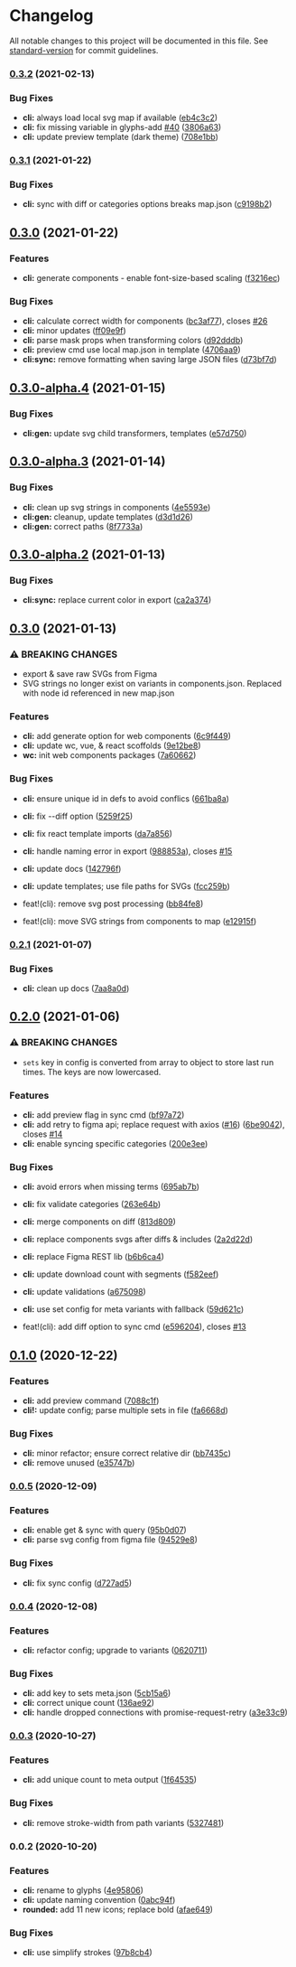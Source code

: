 # Changelog

All notable changes to this project will be documented in this file. See [standard-version](https://github.com/conventional-changelog/standard-version) for commit guidelines.

### [0.3.2](https://github.com/gorango/glyphs/compare/@glyphs/cli-v0.3.1...@glyphs/cli-v0.3.2) (2021-02-13)


### Bug Fixes

* **cli:** always load local svg map if available ([eb4c3c2](https://github.com/gorango/glyphs/commit/eb4c3c2519c84c31dffdaa82b2439bfaaf16d4c1))
* **cli:** fix missing variable in glyphs-add [#40](https://github.com/gorango/glyphs/issues/40) ([3806a63](https://github.com/gorango/glyphs/commit/3806a63b392121e3b12a39a84cf34f1fb0b7e213))
* **cli:** update preview template (dark theme) ([708e1bb](https://github.com/gorango/glyphs/commit/708e1bb9496e33b169280cc888b5c7a40523827e))

### [0.3.1](https://github.com/gorango/glyphs/compare/@glyphs/cli-v0.3.0...@glyphs/cli-v0.3.1) (2021-01-22)


### Bug Fixes

* **cli:** sync with diff or categories options breaks map.json ([c9198b2](https://github.com/gorango/glyphs/commit/c9198b23f51a035a8907901a2a0c3c2b80f4b6f4))

## [0.3.0](https://github.com/gorango/glyphs/compare/@glyphs/cli-v0.3.0-alpha.4...@glyphs/cli-v0.3.0) (2021-01-22)


### Features

* **cli:** generate components - enable font-size-based scaling ([f3216ec](https://github.com/gorango/glyphs/commit/f3216ece1a74f3b0474cab762a34c8ecd42bab25))


### Bug Fixes

* **cli:** calculate correct width for components ([bc3af77](https://github.com/gorango/glyphs/commit/bc3af7746c889e5801b24b71d715424e96e44f08)), closes [#26](https://github.com/gorango/glyphs/issues/26)
* **cli:** minor updates ([ff09e9f](https://github.com/gorango/glyphs/commit/ff09e9fff3b26178a48c64d117f73fe8a7ddafd8))
* **cli:** parse mask props when transforming colors ([d92dddb](https://github.com/gorango/glyphs/commit/d92dddbc313b57dd09ef1aff20a323a93812612a))
* **cli:** preview cmd use local map.json in template ([4706aa9](https://github.com/gorango/glyphs/commit/4706aa91886569faa47351c66859cc3d36f82681))
* **cli:sync:** remove formatting when saving large JSON files ([d73bf7d](https://github.com/gorango/glyphs/commit/d73bf7d21fa8de95eaed1c417569ed962c5afe6d))

## [0.3.0-alpha.4](https://github.com/gorango/glyphs/compare/@glyphs/cli-v0.3.0-alpha.3...@glyphs/cli-v0.3.0-alpha.4) (2021-01-15)


### Bug Fixes

* **cli:gen:** update svg child transformers, templates ([e57d750](https://github.com/gorango/glyphs/commit/e57d7500ed73ef0a7e811df0993b95768d30da6b))

## [0.3.0-alpha.3](https://github.com/gorango/glyphs/compare/@glyphs/cli-v0.3.0-alpha.2...@glyphs/cli-v0.3.0-alpha.3) (2021-01-14)


### Bug Fixes

* **cli:** clean up svg strings in components ([4e5593e](https://github.com/gorango/glyphs/commit/4e5593e339502f18dff18878b1fbf116f1f1c7f3))
* **cli:gen:** cleanup, update templates ([d3d1d26](https://github.com/gorango/glyphs/commit/d3d1d26f05681ac92f1d6cffdaf692d9bf6782f7))
* **cli:gen:** correct paths ([8f7733a](https://github.com/gorango/glyphs/commit/8f7733a763b53878f9dd769f6cb3929f7b0d654d))

## [0.3.0-alpha.2](https://github.com/gorango/glyphs/compare/@glyphs/cli-v0.3.0-alpha.1...@glyphs/cli-v0.3.0-alpha.2) (2021-01-13)


### Bug Fixes

* **cli:sync:** replace current color in export ([ca2a374](https://github.com/gorango/glyphs/commit/ca2a3740ee3d813204e4db1f5757c3d85c2e51a0))

## [0.3.0](https://github.com/gorango/glyphs/compare/@glyphs/cli-v0.2.1...@glyphs/cli-v0.3.0-alpha.1) (2021-01-13)


### ⚠ BREAKING CHANGES

* export & save raw SVGs from Figma
* SVG strings no longer exist on variants in components.json. Replaced with node id referenced in new map.json

### Features

* **cli:** add generate option for web components ([6c9f449](https://github.com/gorango/glyphs/commit/6c9f4494e8e0a920f969f7ce1ecd5487c61bcdd5))
* **cli:** update wc, vue, & react scoffolds ([9e12be8](https://github.com/gorango/glyphs/commit/9e12be87e1f1c0dd18e675a48400b16df37ec14e))
* **wc:** init web components packages ([7a60662](https://github.com/gorango/glyphs/commit/7a60662bcdb189d1dbca9dedd00fa2a3e1b43aa6))


### Bug Fixes

* **cli:** ensure unique id in defs to avoid conflics ([661ba8a](https://github.com/gorango/glyphs/commit/661ba8ae9856158102b341f1f437dbc9530d313b))
* **cli:** fix --diff option ([5259f25](https://github.com/gorango/glyphs/commit/5259f25a8a6bc5054671a489f036031e0282e6ff))
* **cli:** fix react template imports ([da7a856](https://github.com/gorango/glyphs/commit/da7a8567b53876af73143efacd8d9914a362cf4c))
* **cli:** handle naming error in export ([988853a](https://github.com/gorango/glyphs/commit/988853af4f557720e79f572feb802977f91960c1)), closes [#15](https://github.com/gorango/glyphs/issues/15)
* **cli:** update docs ([142796f](https://github.com/gorango/glyphs/commit/142796f1a3543ddfefee1b76205644533e56c802))
* **cli:** update templates; use file paths for SVGs ([fcc259b](https://github.com/gorango/glyphs/commit/fcc259bc468d9a216271a1cdaf9287d54274964f))


* feat!(cli): remove svg post processing ([bb84fe8](https://github.com/gorango/glyphs/commit/bb84fe846b2491519fe71232387064840cb98071))
* feat!(cli): move SVG strings from components to map ([e12915f](https://github.com/gorango/glyphs/commit/e12915f974ff3c31096cc3ad975a6e28358cd9f9))

### [0.2.1](https://github.com/gorango/glyphs/compare/@glyphs/cli-v0.2.0...@glyphs/cli-v0.2.1) (2021-01-07)


### Bug Fixes

* **cli:** clean up docs ([7aa8a0d](https://github.com/gorango/glyphs/commit/7aa8a0d2553876f9faf960666e10337d8300c17d))

## [0.2.0](https://github.com/gorango/glyphs/compare/@glyphs/cli-v0.1.0...@glyphs/cli-v0.2.0) (2021-01-06)


### ⚠ BREAKING CHANGES

* `sets` key in config is converted from array to object to store last run times. The keys are now lowercased.

### Features

* **cli:** add preview flag in sync cmd ([bf97a72](https://github.com/gorango/glyphs/commit/bf97a725bc4fe3911d9f40074f657a68493f7dac))
* **cli:** add retry to figma api; replace request with axios ([#16](https://github.com/gorango/glyphs/issues/16)) ([6be9042](https://github.com/gorango/glyphs/commit/6be904291240d6d0df270dfad70ccd9da6ea8661)), closes [#14](https://github.com/gorango/glyphs/issues/14)
* **cli:** enable syncing specific categories ([200e3ee](https://github.com/gorango/glyphs/commit/200e3eed0857a7d3a8de150e53015f1a17540cd8))


### Bug Fixes

* **cli:** avoid errors when missing terms ([695ab7b](https://github.com/gorango/glyphs/commit/695ab7bd302ffcbc62e903fe638a4ce867dd17b9))
* **cli:** fix validate categories ([263e64b](https://github.com/gorango/glyphs/commit/263e64b798a0feb4d2402c672c6e07665394ed2a))
* **cli:** merge components on diff ([813d809](https://github.com/gorango/glyphs/commit/813d8091434bd5f21c9f7206a40a347c541aa9f0))
* **cli:** replace components svgs after diffs & includes ([2a2d22d](https://github.com/gorango/glyphs/commit/2a2d22ddc62f5cb7a31d232c7017140002498d23))
* **cli:** replace Figma REST lib ([b6b6ca4](https://github.com/gorango/glyphs/commit/b6b6ca4b8aeb2ef93b5588bcf96cf63ee3389dc4))
* **cli:** update download count with segments ([f582eef](https://github.com/gorango/glyphs/commit/f582eeff90e399e3df609586996f93978946c5a2))
* **cli:** update validations ([a675098](https://github.com/gorango/glyphs/commit/a675098f03d51d88271a7b6749b752f6d423cc83))
* **cli:** use set config for meta variants with fallback ([59d621c](https://github.com/gorango/glyphs/commit/59d621c200d825c1bed2a0e017f5852cb9b46cf3))


* feat!(cli): add diff option to sync cmd ([e596204](https://github.com/gorango/glyphs/commit/e596204a7222388b82ccc4ce2415af9b37898b0d)), closes [#13](https://github.com/gorango/glyphs/issues/13)

## [0.1.0](https://github.com/gorango/glyphs/compare/@glyphs/cli-v0.0.5...@glyphs/cli-v0.1.0) (2020-12-22)


### Features

* **cli:** add preview command ([7088c1f](https://github.com/gorango/glyphs/commit/7088c1f43de6d70d851f67136cf6cbc4aa992e6d))
* **cli!:** update config; parse multiple sets in file ([fa6668d](https://github.com/gorango/glyphs/commit/fa6668dabc29732ed7eb8e6170ff8fbe898b7a91))


### Bug Fixes

* **cli:** minor refactor; ensure correct relative dir ([bb7435c](https://github.com/gorango/glyphs/commit/bb7435c59216809dd0f996199dc42ca3dfb2ad9e))
* **cli:** remove unused ([e35747b](https://github.com/gorango/glyphs/commit/e35747b2f4cdcdd179c654fe73d5e19eeac065f8))

### [0.0.5](https://github.com/gorango/glyphs/compare/@glyphs/cli-v0.0.4...@glyphs/cli-v0.0.5) (2020-12-09)


### Features

* **cli:** enable get & sync with query ([95b0d07](https://github.com/gorango/glyphs/commit/95b0d0740ac6c69cc9f1d7cebe51616e0bcfbfb9))
* **cli:** parse svg config from figma file ([94529e8](https://github.com/gorango/glyphs/commit/94529e8200aa25726ec7012a3271ff9fffedd201))


### Bug Fixes

* **cli:** fix sync config ([d727ad5](https://github.com/gorango/glyphs/commit/d727ad519b2c3c1c0e25beede300c920e4ca2ebf))

### [0.0.4](https://github.com/gorango/glyphs/compare/@glyphs/cli-v0.0.3...@glyphs/cli-v0.0.4) (2020-12-08)


### Features

* **cli:** refactor config; upgrade to variants ([0620711](https://github.com/gorango/glyphs/commit/062071158b955898cd89df5a7edaa12844018700))


### Bug Fixes

* **cli:** add key to sets meta.json ([5cb15a6](https://github.com/gorango/glyphs/commit/5cb15a6e7984e8d688397c09a9bb0f6177e94daa))
* **cli:** correct unique count ([136ae92](https://github.com/gorango/glyphs/commit/136ae92f3586569fb70722f7ca9879c9d5fafce8))
* **cli:** handle dropped connections with promise-request-retry ([a3e33c9](https://github.com/gorango/glyphs/commit/a3e33c9e3e85af7ac50fd0db98bd0e6353512cd7))

### [0.0.3](https://github.com/gorango/glyphs/compare/@glyphs/cli-v0.0.2...@glyphs/cli-v0.0.3) (2020-10-27)


### Features

* **cli:** add unique count to meta output ([1f64535](https://github.com/gorango/glyphs/commit/1f6453503c342211b7c0abd915da7bb64f5cd787))


### Bug Fixes

* **cli:** remove stroke-width from path variants ([5327481](https://github.com/gorango/glyphs/commit/53274811bf114bae3abf2b83260a22c3f6e507c6))

### 0.0.2 (2020-10-20)


### Features

* **cli:** rename to glyphs ([4e95806](https://github.com/gorango/glyphs/commit/4e958060bd02eb2281dee2f2b748cdefd4252e3e))
* **cli:** update naming convention ([0abc94f](https://github.com/gorango/glyphs/commit/0abc94fbdc26fe5e2173cae72db55507d9e2d806))
* **rounded:** add 11 new icons; replace bold ([afae649](https://github.com/gorango/glyphs/commit/afae649eb737335d1318601cec23e288b7afc104))


### Bug Fixes

* **cli:** use simplify strokes ([97b8cb4](https://github.com/gorango/glyphs/commit/97b8cb4df88830e93abdd35e5b8fe4cf3f7318a5))
